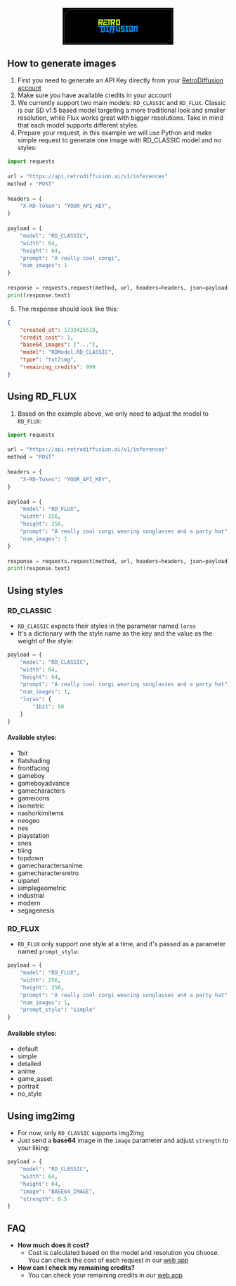 <p align="center">
  <img src="resources/wordmark.png" style="display: block; margin-left: auto; margin-right: auto; max-width: 50%;" />
</p>

## How to generate images
1. First you need to generate an API Key directly from your [RetroDiffusion account](https://www.retrodiffusion.ai/app/devtools)
2. Make sure you have available credits in your account
3. We currently support two main models: `RD_CLASSIC` and `RD_FLUX`. Classic is our SD v1.5 based model targeting a more traditional look and smaller resolution, while Flux works great with bigger resolutions.
Take in mind that each model supports different styles.
4. Prepare your request, in this example we will use Python and make simple request to generate one image with RD_CLASSIC model and no styles:
```python
import requests

url = "https://api.retrodiffusion.ai/v1/inferences"
method = "POST"

headers = {
    "X-RD-Token": "YOUR_API_KEY",
}

payload = {
    "model": "RD_CLASSIC",
    "width": 64,
    "height": 64,
    "prompt": "A really cool corgi",
    "num_images": 1
}

response = requests.request(method, url, headers=headers, json=payload)
print(response.text)
```
5. The response should look like this:
```json
{
	"created_at": 1733425519,
	"credit_cost": 1,
	"base64_images": ["..."],
	"model": "RDModel.RD_CLASSIC",
	"type": "txt2img",
	"remaining_credits": 999
}
```

## Using RD_FLUX
1. Based on the example above, we only need to adjust the model to `RD_FLUX`:
```python
import requests

url = "https://api.retrodiffusion.ai/v1/inferences"
method = "POST"

headers = {
    "X-RD-Token": "YOUR_API_KEY",
}

payload = {
    "model": "RD_FLUX",
    "width": 256,
    "height": 256,
    "prompt": "A really cool corgi wearing sunglasses and a party hat",
    "num_images": 1
}

response = requests.request(method, url, headers=headers, json=payload)
print(response.text)
```

## Using styles
### RD_CLASSIC
- `RD_CLASSIC` expects their styles in the parameter named `loras`
- It's a dictionary with the style name as the key and the value as the weight of the style:
```python
payload = {
    "model": "RD_CLASSIC",
    "width": 64,
    "height": 64,
    "prompt": "A really cool corgi wearing sunglasses and a party hat",
    "num_images": 1,
    "loras": {
        "1bit": 50
    }
}
```
#### Available styles:
- 1bit
- flatshading
- frontfacing
- gameboy
- gameboyadvance
- gamecharacters
- gameicons
- isometric
- nashorkimitems
- neogeo
- nes
- playstation
- snes
- tiling
- topdown
- gamecharactersanime
- gamecharactersretro
- uipanel
- simplegeometric
- industrial
- modern
- segagenesis

### RD_FLUX
- `RD_FLUX` only support one style at a time, and it's passed as a parameter named `prompt_style`:
```python
payload = {
    "model": "RD_FLUX",
    "width": 256,
    "height": 256,
    "prompt": "A really cool corgi wearing sunglasses and a party hat",
    "num_images": 1,
    "prompt_style": "simple"
}
```

#### Available styles:
- default
- simple
- detailed
- anime
- game_asset
- portrait
- no_style

## Using img2img
- For now, only `RD_CLASSIC` supports img2img
- Just send a **base64** image in the `image` parameter and adjust `strength` to your liking:
```python
payload = {
    "model": "RD_CLASSIC",
    "width": 64,
    "height": 64,
    "image": "BASE64_IMAGE",
    "strength": 0.5
}
```

## FAQ
- **How much does it cost?**
  - Cost is calculated based on the model and resolution you choose. You can check the cost of each request in our [web app](https://www.retrodiffusion.ai/)
- **How can I check my remaining credits?**
    - You can check your remaining credits in our [web app](https://www.retrodiffusion.ai/)